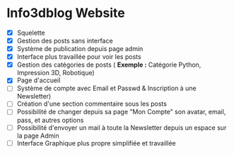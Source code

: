 ﻿# Info3dblog Website

-   [x] Squelette
-   [x] Gestion des posts sans interface
-   [x] Système de publication depuis page admin
-   [x] Interface plus travaillée pour voir les posts
-   [x] Gestion des catégories de posts ( __Exemple :__ Catégorie Python, Impression 3D, Robotique)
-   [x] Page d'accueil
-   [ ] Système de compte avec Email et Passwd & Inscription à une Newsletter)
-   [ ] Création d'une section commentaire sous les posts
-   [ ] Possibilité de changer depuis sa page "Mon Compte" son avatar, email, pass, et autres options
-   [ ] Possibilité d'envoyer un mail à toute la Newsletter depuis un espace sur la page Admin
-   [ ] Interface Graphique plus propre simplifiée et travaillée
